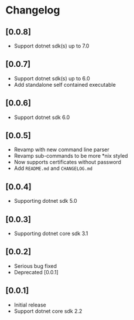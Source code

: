 # Changelog

## [0.0.8]
- Support dotnet sdk(s) up to 7.0
## [0.0.7]
- Support dotnet sdk(s) up to 6.0
- Add standalone self contained executable
## [0.0.6]
- Support dotnet sdk 6.0
## [0.0.5]
- Revamp with new command line parser
- Revamp sub-commands to be more *nix styled
- Now supports certificates without password
- Add `README.md` and `CHANGELOG.md`
## [0.0.4]
- Supporting dotnet sdk 5.0
## [0.0.3]
- Supporting dotnet core sdk 3.1
## [0.0.2]
- Serious bug fixed
- Deprecated [0.0.1]
## [0.0.1]
- Initial release
- Support dotnet core sdk 2.2
